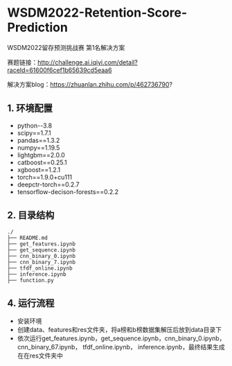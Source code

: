 # WSDM2022-Retention-Score-Prediction
WSDM2022留存预测挑战赛 第1名解决方案

赛题链接：http://challenge.ai.iqiyi.com/detail?raceId=61600f6cef1b65639cd5eaa6

解决方案blog：https://zhuanlan.zhihu.com/p/462736790?

## **1. 环境配置**

- python--3.8
- scipy==1.7.1
- pandas==1.3.2
- numpy==1.19.5
- lightgbm==2.0.0
- catboost==0.25.1
- xgboost==1.2.1
- torch==1.9.0+cu111
- deepctr-torch==0.2.7
- tensorflow-decison-forests==0.2.2


## **2. 目录结构**

```
./
├── README.md
├── get_features.ipynb
├── get_sequence.ipynb
├── cnn_binary_0.ipynb
├── cnn_binary_7.ipynb
├── tfdf_online.ipynb
├── inference.ipynb
├── function.py
```


## **4. 运行流程**
- 安装环境
- 创建data、features和res文件夹，将a榜和b榜数据集解压后放到data目录下
- 依次运行get_features.ipynb，get_sequence.ipynb，cnn_binary_0.ipynb，cnn_binary_67.ipynb，
tfdf_online.ipynb， inference.ipynb，最终结果生成在在res文件夹中
